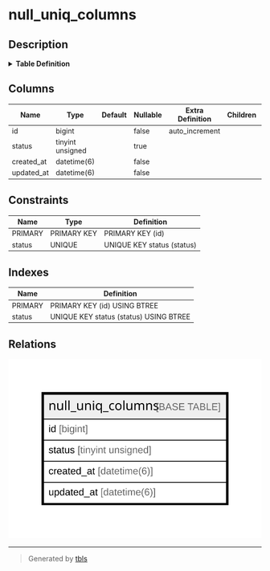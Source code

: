 # null_uniq_columns

## Description

<details>
<summary><strong>Table Definition</strong></summary>

```sql
CREATE TABLE `null_uniq_columns` (
  `id` bigint NOT NULL AUTO_INCREMENT,
  `status` tinyint unsigned DEFAULT NULL,
  `created_at` datetime(6) NOT NULL,
  `updated_at` datetime(6) NOT NULL,
  PRIMARY KEY (`id`),
  UNIQUE KEY `status` (`status`)
) ENGINE=InnoDB AUTO_INCREMENT=[Redacted by tbls] DEFAULT CHARSET=utf8mb4 COLLATE=utf8mb4_general_ci
```

</details>

## Columns

| Name | Type | Default | Nullable | Extra Definition | Children | Parents | Comment |
| ---- | ---- | ------- | -------- | ---------------- | -------- | ------- | ------- |
| id | bigint |  | false | auto_increment |  |  |  |
| status | tinyint unsigned |  | true |  |  |  |  |
| created_at | datetime(6) |  | false |  |  |  |  |
| updated_at | datetime(6) |  | false |  |  |  |  |

## Constraints

| Name | Type | Definition |
| ---- | ---- | ---------- |
| PRIMARY | PRIMARY KEY | PRIMARY KEY (id) |
| status | UNIQUE | UNIQUE KEY status (status) |

## Indexes

| Name | Definition |
| ---- | ---------- |
| PRIMARY | PRIMARY KEY (id) USING BTREE |
| status | UNIQUE KEY status (status) USING BTREE |

## Relations

![er](null_uniq_columns.svg)

---

> Generated by [tbls](https://github.com/k1LoW/tbls)
